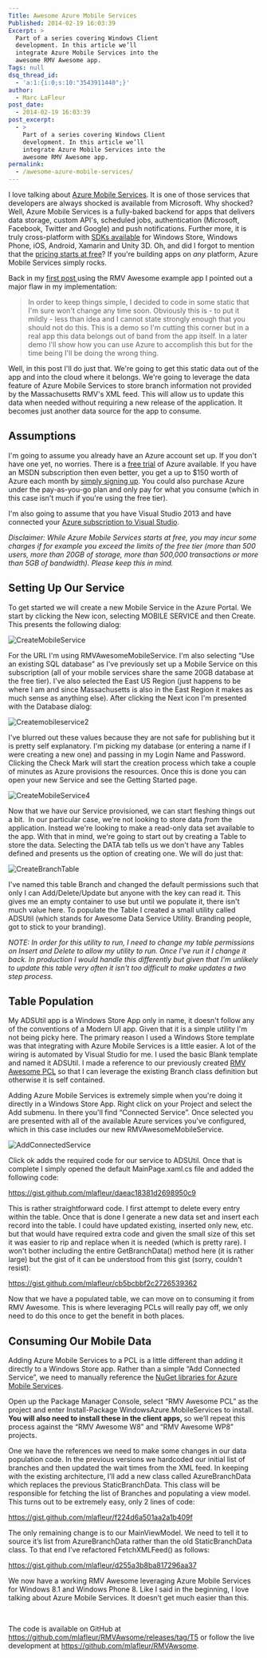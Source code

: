 ```yaml
---
Title: Awesome Azure Mobile Services
Published: 2014-02-19 16:03:39
Excerpt: >
  Part of a series covering Windows Client
  development. In this article we’ll
  integrate Azure Mobile Services into the
  awesome RMV Awesome app.
Tags: null
dsq_thread_id:
  - 'a:1:{i:0;s:10:"3543911440";}'
author:
  - Marc LaFleur
post_date:
  - 2014-02-19 16:03:39
post_excerpt:
  - >
    Part of a series covering Windows Client
    development. In this article we’ll
    integrate Azure Mobile Services into the
    awesome RMV Awesome app.
permalink:
  - /awesome-azure-mobile-services/
---
```

I love talking about <a href="http://www.windowsazure.com/en-us/services/mobile-services/" target="_blank">Azure Mobile Services</a>. It is one of those services that developers are always shocked is available from Microsoft. Why shocked? Well, Azure Mobile Services is a fully-baked backend for apps that delivers data storage, custom API's, scheduled jobs, authentication (Microsoft, Facebook, Twitter and Google) and push notifications. Further more, it is truly cross-platform with <a href="http://www.windowsazure.com/en-us/develop/mobile/developer-tools/" target="_blank">SDKs available</a> for Windows Store, Windows Phone, iOS, Android, Xamarin and Unity 3D. Oh, and did I forgot to mention that the <a href="http://www.windowsazure.com/en-us/pricing/details/mobile-services/" target="_blank">pricing starts at free</a>? If you're building apps on <em>any</em> platform, Azure Mobile Services simply rocks.

Back in my <a title="RMV Awesome!" href="http://massivescale.azurewebsites.net/rmv-awesome/" target="_blank">first post </a>using the RMV Awesome example app I pointed out a major flaw in my implementation:

<blockquote>In order to keep things simple, I decided to code in some static that I'm sure won't change any time soon. Obviously this is - to put it mildly - less than idea and I cannot state strongly enough that you should not do this. This is a demo so I'm cutting this corner but in a real app this data belongs out of band from the app itself. In a later demo I'll show how you can use Azure to accomplish this but for the time being I'll be doing the wrong thing.</blockquote>

Well, in this post I'll do just that. We're going to get this static data out of the app and into the cloud where it belongs. We're going to leverage the data feature of Azure Mobile Services to store branch information not provided by the Massachusetts RMV's XML feed. This will allow us to update this data when needed without requiring a new release of the application. It becomes just another data source for the app to consume.

<h2>Assumptions</h2>

I'm going to assume you already have an Azure account set up. If you don't have one yet, no worries. There is a <a href="http://www.windowsazure.com/en-us/pricing/free-trial/" target="_blank">free trial</a> of Azure available. If you have an MSDN subscription then even better, you get a up to $150 worth of Azure each month by <a href="http://www.windowsazure.com/en-us/pricing/member-offers/msdn-benefits/" target="_blank">simply signing up</a>. You could also purchase Azure under the pay-as-you-go plan and only pay for what you consume (which in this case isn't much if you're using the free tier).

I'm also going to assume that you have Visual Studio 2013 and have connected your <a href="http://msdn.microsoft.com/en-us/library/windowsazure/gg551722.aspx" target="_blank">Azure subscription to Visual Studio</a>.

<p dir="ltr" style="margin-right: 0px;"><em>Disclaimer: While Azure Mobile Services starts at free, you may incur some charges if for example you exceed the limits of the free tier (more than 500 users, more than 20GB of storage, more than 500,000 transactions or more than 5GB of bandwidth). Please keep this in mind. </em></p>

<h2>Setting Up Our Service</h2>

To get started we will create a new Mobile Service in the Azure Portal. We start by clicking the New icon, selecting MOBILE SERVICE and then Create. This presents the following dialog:

<img title="CreateMobileService" src="http://massivescale.blob.core.windows.net/blogmedia/2014/02/CreateMobileService.png" alt="CreateMobileService" border="0" />

For the URL I'm using RMVAwesomeMobileService. I'm also selecting “Use an existing SQL database” as I've previously set up a Mobile Service on this subscription (all of your mobile services share the same 20GB database at the free tier). I've also selected the East US Region (just happens to be where I am and since Massachusetts is also in the East Region it makes as much sense as anything else). After clicking the Next icon I'm presented with the Database dialog:

<img title="Createmobileservice2" src="http://massivescale.blob.core.windows.net/blogmedia/2014/02/createmobileservice2.png" alt="Createmobileservice2" border="0" />

I've blurred out these values because they are not safe for publishing but it is pretty self explanatory. I'm picking my database (or entering a name if I were creating a new one) and passing in my Login Name and Password. Clicking the Check Mark will start the creation process which take a couple of minutes as Azure provisions the resources. Once this is done you can open your new Service and see the Getting Started page.

<img title="CreateMobileService4" src="http://massivescale.blob.core.windows.net/blogmedia/2014/02/CreateMobileService4.png" alt="CreateMobileService4" border="0" />

Now that we have our Service provisioned, we can start fleshing things out a bit.  In our particular case, we're not looking to store data <em>from </em>the application. Instead we're looking to make a read-only data set available to the app. With that in mind, we're going to start out by creating a Table to store the data. Selecting the DATA tab tells us we don't have any Tables defined and presents us the option of creating one. We will do just that:

<img title="CreateBranchTable" src="http://massivescale.blob.core.windows.net/blogmedia/2014/02/CreateBranchTable.png" alt="CreateBranchTable" border="0" />

I've named this table Branch and changed the default permissions such that only I can Add/Delete/Update but anyone with the key can read it. This gives me an empty container to use but until we populate it, there isn't much value here. To populate the Table I created a small utility called ADSUtil (which stands for Awesome Data Service Utility. Branding people, got to stick to your branding).

<em>NOTE: In order for this utility to run, I need to change my table permissions on Insert and Delete to allow my utility to run. Once I've run it I change it back. In production I would handle this differently but given that I'm unlikely to update this table very often it isn't too difficult to make updates a two step process.</em>

<h2>Table Population</h2>

My ADSUtil app is a Windows Store App only in name, it doesn't follow any of the conventions of a Modern UI app. Given that it is a simple utility I'm not being picky here. The primary reason I used a Windows Store template was that integrating with Azure Mobile Services is a little easier. A lot of the wiring is automated by Visual Studio for me. I used the basic Blank template and named it ADSUtil. I made a reference to our previously created <a title="Leveraging Portable Class Libraries" href="http://massivescale.azurewebsites.net/leveraging-portable-class-libraries/">RMV Awesome PCL</a> so that I can leverage the existing Branch class definition but otherwise it is self contained.

Adding Azure Mobile Services is extremely simple when you're doing it directly in a Windows Store App. Right click on your Project and select the Add submenu. In there you'll find “Connected Service”. Once selected you are presented with all of the available Azure services you've configured, which in this case includes our new RMVAwesomeMobileService.

<img title="AddConnectedService" src="http://massivescale.blob.core.windows.net/blogmedia/2014/02/AddConnectedService.png" alt="AddConnectedService" border="0" />

Click ok adds the required code for our service to ADSUtil. Once that is complete I simply opened the default MainPage.xaml.cs file and added the following code:

https://gist.github.com/mlafleur/daeac18381d2698950c9

This is rather straightforward code. I first attempt to delete every entry within the table. Once that is done I generate a new data set and insert each record into the table. I could have updated existing, inserted only new, etc. but that would have required extra code and given the small size of this set it was easier to rip and replace when it is needed (which is pretty rare). I won't bother including the entire GetBranchData() method here (it is rather large) but the gist of it can be understood from this gist (sorry, couldn't resist):

https://gist.github.com/mlafleur/cb5bcbbf2c2726539362

Now that we have a populated table, we can move on to consuming it from RMV Awesome. This is where leveraging PCLs will really pay off, we only need to do this once to get the benefit in both places.

<h2>Consuming Our Mobile Data</h2>

Adding Azure Mobile Services to a PCL is a little different than adding it directly to a Windows Store app. Rather than a simple “Add Connected Service”, we need to manually reference the <a href="http://www.nuget.org/packages/WindowsAzure.MobileServices/" target="_blank">NuGet libraries for Azure Mobile Services</a>.

Open up the Package Manager Console, select “RMV Awesome PCL” as the project and enter Install-Package WindowsAzure.MobileServices to install. <strong>You will also need to install these in the client apps, </strong>so we’ll repeat this process against the “RMV Awesome W8” and “RMV Awesome WP8” projects.

One we have the references we need to make some changes in our data population code. In the previous versions we hardcoded our initial list of branches and then updated the wait times from the XML feed. In keeping with the existing architecture, I’ll add a new class called AzureBranchData which replaces the previous StaticBranchData. This class will be responsible for fetching the list of Branches and populating a view model.  This turns out to be extremely easy, only 2 lines of code:

https://gist.github.com/mlafleur/f224d6a501aa2a1b409f

The only remaining change is to our MainViewModel. We need to tell it to source it’s list from AzureBranchData rather than the old StaticBranchData class. To that end I’ve refactored FetchXMLFeed() as follows:

https://gist.github.com/mlafleur/d255a3b8ba817296aa37

We now have a working RMV Awesome leveraging Azure Mobile Services for Windows 8.1 and Windows Phone 8. Like I said in the beginning, I love talking about Azure Mobile Services. It doesn’t get much easier than this.

&nbsp;

The code is available on GitHub at <a href="https://github.com/mlafleur/RMVAwsome/releases/tag/T5">https://github.com/mlafleur/RMVAwsome/releases/tag/T5</a> or follow the live development at <a href="https://github.com/mlafleur/RMVAwsome">https://github.com/mlafleur/RMVAwsome</a>.